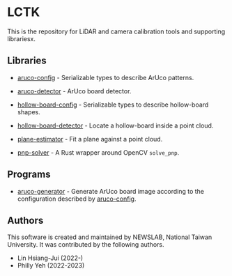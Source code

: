 # LCTK

This is the repository for LiDAR and camera calibration tools and
supporting librariesx.

## Libraries

- [aruco-config](rust-lib/aruco-config/README.md) - Serializable types
  to describe ArUco patterns.

- [aruco-detector](rust-lib/aruco-detector/README.md) - ArUco board
  detector.

- [hollow-board-config](rust-lib/hollow-board-config/README.md) -
  Serializable types to describe hollow-board shapes.

- [hollow-board-detector](rust-lib/hollow-board-detector/README.md) -
  Locate a hollow-board inside a point cloud.

- [plane-estimator](rust-lib/plane-estimator/README.md) - Fit a plane
  against a point cloud.

- [pnp-solver](rust-lib/pnp-solver/README.md) - A Rust wrapper around
  OpenCV `solve_pnp`.

## Programs

- [aruco-generator](rust-bin/aruco-generator/README.md) - Generate
  ArUco board image according to the configuration described by
  [aruco-config](rust-lib/aruco-config/README.md).


## Authors

This software is created and maintained by NEWSLAB, National Taiwan
University. It was contributed by the following authors.

- Lin Hsiang-Jui (2022-)
- Philly Yeh (2022-2023)
